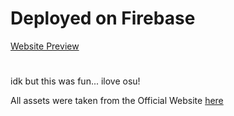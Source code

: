 # Deployed on Firebase

[Website Preview](https://osu-nevz.web.app/)

#

idk but this was fun... ilove osu!

All assets were taken from the Official Website [here](https://osu.ppy.sh/home)

